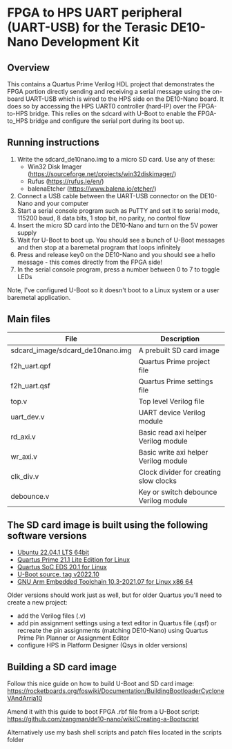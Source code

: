 # FPGA to HPS UART peripheral (UART-USB) for the Terasic DE10-Nano Development Kit

## Overview

This contains a Quartus Prime Verilog HDL project that demonstrates the FPGA portion directly sending and receiving a serial message using the on-board UART-USB which is wired to the HPS side on the DE10-Nano board.  It does so by accessing the HPS UART0 controller (hard-IP) over the FPGA-to-HPS bridge.  This relies on the sdcard with U-Boot to enable the FPGA-to_HPS bridge and configure the serial port during its boot up.

## Running instructions

1. Write the sdcard_de10nano.img to a micro SD card.  Use any of these:
   - Win32 Disk Imager (https://sourceforge.net/projects/win32diskimager/)
   - Rufus (https://rufus.ie/en/)
   - balenaEtcher (https://www.balena.io/etcher/)
2. Connect a USB cable between the UART-USB connector on the DE10-Nano and your computer
3. Start a serial console program such as PuTTY and set it to serial mode, 115200 baud, 8 data bits, 1 stop bit, no parity, no control flow
4. Insert the micro SD card into the DE10-Nano and turn on the 5V power supply
5. Wait for U-Boot to boot up.  You should see a bunch of U-Boot messages and then stop at a baremetal program that loops infinitely
6. Press and release key0 on the DE10-Nano and you should see a hello message - this comes directly from the FPGA side!
7. In the serial console program, press a number between 0 to 7 to toggle LEDs

Note, I've configured U-Boot so it doesn't boot to a Linux system or a user baremetal application.

## Main files

| File                             | Description                                         |
| -------------------------------- | --------------------------------------------------- |
| sdcard_image/sdcard_de10nano.img | A prebuilt SD card image                            |
| f2h_uart.qpf                     | Quartus Prime project file                          |
| f2h_uart.qsf                     | Quartus Prime settings file                         |
| top.v                            | Top level Verilog file                              |
| uart_dev.v                       | UART device Verilog module                          |
| rd_axi.v                         | Basic read axi helper Verilog module                |
| wr_axi.v                         | Basic write axi helper Verilog module               |
| clk_div.v                        | Clock divider for creating slow clocks              |
| debounce.v                       | Key or switch debounce Verilog module               |

## The SD card image is built using the following software versions

- [Ubuntu 22.04.1 LTS 64bit](https://ubuntu.com/download/desktop)
- [Quartus Prime 21.1 Lite Edition for Linux](https://www.intel.co.uk/content/www/uk/en/software/programmable/quartus-prime/download.html)
- [Quartus SoC EDS 20.1 for Linux](https://fpgasoftware.intel.com/soceds)
- [U-Boot source, tag v2022.10](https://github.com/u-boot/u-boot/tree/v2022.10)
- [GNU Arm Embedded Toolchain 10.3-2021.07 for Linux x86 64](https://developer.arm.com/tools-and-software/open-source-software/developer-tools/gnu-toolchain/gnu-a/downloads)

Older versions should work just as well, but for older Quartus you'll need to create a new project:
- add the Verilog files (.v)
- add pin assignment settings using a text editor in Quartus file (.qsf) or recreate the pin assignments (matching DE10-Nano) using Quartus Prime Pin Planner or Assignment Editor
- configure HPS in Platform Designer (Qsys in older versions)

## Building a SD card image

Follow this nice guide on how to build U-Boot and SD card image:<br />
https://rocketboards.org/foswiki/Documentation/BuildingBootloaderCycloneVAndArria10

Amend it with this guide to boot FPGA .rbf file from a U-Boot script:<br />
https://github.com/zangman/de10-nano/wiki/Creating-a-Bootscript

Alternatively use my bash shell scripts and patch files located in the scripts folder
